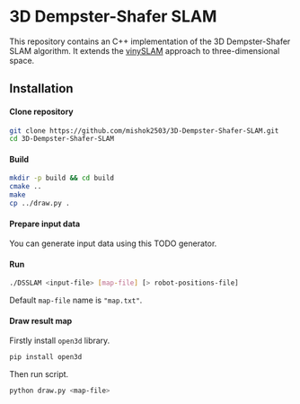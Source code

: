 # 3D Dempster-Shafer SLAM

This repository contains an C++ implementation of the 3D Dempster-Shafer SLAM algorithm. It extends the [vinySLAM](https://github.com/OSLL/slam-constructor) approach to three-dimensional space.

## Installation

#### Clone repository

 ```bash
git clone https://github.com/mishok2503/3D-Dempster-Shafer-SLAM.git
cd 3D-Dempster-Shafer-SLAM
```

#### Build

 ```bash
mkdir -p build && cd build
cmake ..
make
cp ../draw.py .
```

#### Prepare input data

You can generate input data using this TODO generator.

#### Run

```bash
./DSSLAM <input-file> [map-file] [> robot-positions-file]
```
Default `map-file` name is `"map.txt"`.

#### Draw result map

Firstly install `open3d` library.
```bash
pip install open3d
```

Then run script.
```bash
python draw.py <map-file>
```
